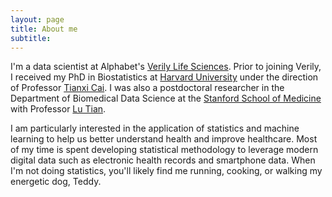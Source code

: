 ```yaml
---
layout: page
title: About me
subtitle: 
---
```


I'm a data scientist at Alphabet's [Verily Life Sciences](https://verily.com/).  Prior to joining Verily, I received my PhD in  Biostatistics at [Harvard University](https://www.hsph.harvard.edu/biostatistics/) under the direction of Professor [Tianxi Cai](https://www.hsph.harvard.edu/tianxi-cai/). I was also a postdoctoral researcher in the Department of Biomedical Data Science at the [Stanford School of Medicine](http://med.stanford.edu/dbds.html) with Professor [Lu Tian](https://statistics.stanford.edu/people/lu-tian).

I am particularly interested in the application of statistics and machine learning to help us better understand health and improve healthcare.  Most of my time is spent developing statistical methodology to leverage modern digital data such as electronic health records and smartphone data.  When I'm not doing statistics, you'll likely find me running, cooking, or walking my energetic dog, Teddy. 

